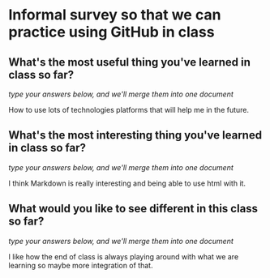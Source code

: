 # Informal survey so that we can practice using GitHub in class

## What's the most useful thing you've learned in class so far?
_type your answers below, and we'll merge them into one document_

How to use lots of technologies platforms that will help me in the future.

## What's the most interesting thing you've learned in class so far? 
_type your answers below, and we'll merge them into one document_

I think Markdown is really interesting and being able to use html with it.

## What would you like to see different in this class so far?
_type your answers below, and we'll merge them into one document_

I like how the end of class is always playing around with what we are learning so maybe more integration of that.
